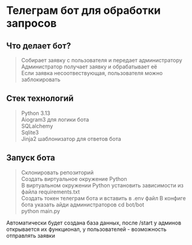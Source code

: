 # Телеграм бот для обработки запросов

## Что делает бот?
> Собирает заявку с пользователя и передает администратору<br>
> Администратор получает заявку и обрабатывает её<br>
> Если заявка несоотвествующая, пользователя можно заблокировать<br>

## Стек технологий

> Python 3.13<br>
> Aiogram3 для логики бота<br>
> SQLalchemy<br>
> Sqlite3<br>
> Jinja2 шаблонизатор для ответов бота<br>

## Запуск бота

> Склонировать репозиторий<br>
> Создать виртуальное окружение Python<br>
> В виртуальном окружении Python установить зависимости из файла requirements.txt<br>
> Создать токен телеграм бота и вставить в .env файл
> В конфиге бота указать айди администраторов
> cd bot/bot<br>
> python main.py

Автоматически будет создана база данных, после /start у админов открывается их функционал, у пользователей - возможность отправлять заявки


